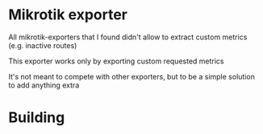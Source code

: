 # Mikrotik exporter

All mikrotik-exporters that I found didn't allow to extract custom metrics (e.g. inactive routes)

This exporter works only by exporting custom requested metrics

It's not meant to compete with other exporters, but to be a simple solution to add anything extra

# Building

```

```
